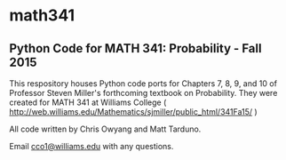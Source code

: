 # math341

## Python Code for MATH 341: Probability - Fall 2015

This respository houses Python code ports for Chapters 7, 8, 9, and 10 of Professor Steven Miller's forthcoming textbook on Probability. They were created for MATH 341 at Williams College ( http://web.williams.edu/Mathematics/sjmiller/public_html/341Fa15/ )

All code written by Chris Owyang and Matt Tarduno. 

Email cco1@williams.edu with any questions. 